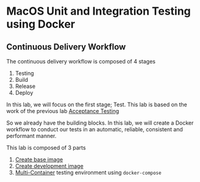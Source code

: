 # MacOS Unit and Integration Testing using Docker

## Continuous Delivery Workflow

The continuous delivery workflow is composed of 4 stages

1. Testing
2. Build
3. Release
4. Deploy

In this lab, we will focus on the first stage; Test.
This lab is based on the work of the previous lab [Acceptance Testing](labs/acceptance_testing/readme.md)

So we already have the building blocks.
In this lab, we will create a Docker workflow to conduct our tests in an automatic, reliable, consistent and performant manner.

This lab is composed of 3 parts

1. [Create base image](creating_docker_base_image.md)
2. [Create development image](creating_docker_dev_image.md)
3. [Multi-Container](multi_container_testing.md) testing environment using `docker-compose`

